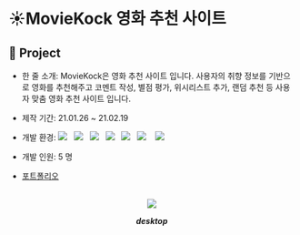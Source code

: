 # ☀️MovieKock 영화 추천 사이트

## 📕 Project

- 한 줄 소개: MovieKock은 영화 추천 사이트 입니다. 사용자의 취향 정보를 기반으로 영화를 추천해주고 코멘트 작성, 별점 평가, 위시리스트 추가, 랜덤 추천 등 사용자 맞춤 영화 추천 사이트 입니다.
- 제작 기간: 21.01.26 ~ 21.02.19
- 개발 환경: 
  <img src="https://img.shields.io/badge/-Java-white?logo=java&logoColor=red"/>&nbsp;&nbsp;
  <img src="https://img.shields.io/badge/-Spring-brightgreen?logo=Spring&logoColor=white"/>&nbsp;&nbsp;
  <img src="https://img.shields.io/badge/-Oracle-white?logo=Oracle&logoColor=red"/>&nbsp;&nbsp;
  <img src="https://img.shields.io/badge/-ApacheTomcat-gold?logo=Apache Tomcat&logoColor=black"/>&nbsp;&nbsp;
  <img src="https://img.shields.io/badge/-Javascript-black?logo=javascript&logoColor=yellow"/>&nbsp;&nbsp;
  <img src="https://img.shields.io/badge/-HTML5-E34F26?logo=HTML5&logoColor=white"/>
  &nbsp;&nbsp;
  <img src="https://img.shields.io/badge/-CSS3-1572B6?logo=css3&logoColor=white"/>

- 개발 인원: 5 명

- [포트폴리오](https://www.notion.so/MovieKock-3c01b33785ae4192ab3a264e590d7351)
<br><br>



<div align="center"><img src="src/main/webapp/assets/images/main-image.png" align="center"/>

  ___<center>desktop</center>___

</div>